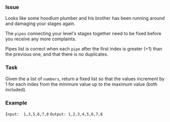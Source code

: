 ### Issue

Looks like some hoodlum plumber and his brother has been running around and damaging your stages again.

The `pipes` connecting your level's stages together need to be fixed before you receive any more complaints.

Pipes list is correct when each `pipe` after the first index is greater (+1) than the previous one, and that there is no duplicates. 

### Task

Given the a list of `numbers`, return a fixed list so that the values increment by 1 for each index from the minimum value up to the maximum value (both included). 
  
### Example

`Input:  1,3,5,6,7,8`
`Output: 1,2,3,4,5,6,7,8`
